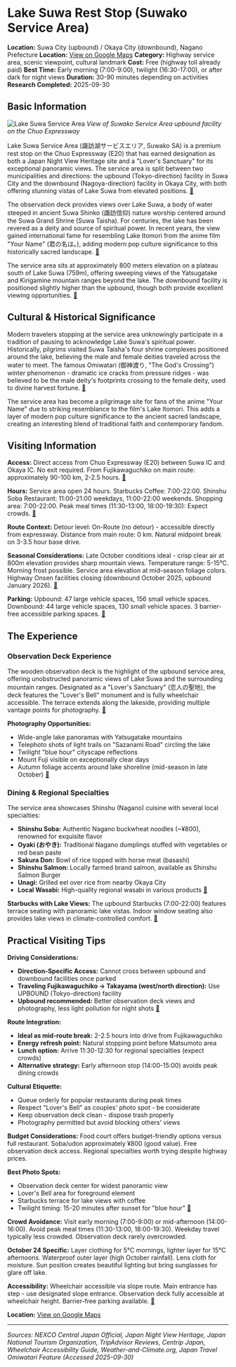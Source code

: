 # Lake Suwa Rest Stop (Suwako Service Area)

**Location:** Suwa City (upbound) / Okaya City (downbound), Nagano Prefecture
**Location:** [View on Google Maps](https://maps.google.com/maps?q=36.0670021,138.0493709)
**Category:** Highway service area, scenic viewpoint, cultural landmark
**Cost:** Free (highway toll already paid)
**Best Time:** Early morning (7:00-9:00), twilight (16:30-17:00), or after dark for night views
**Duration:** 30-90 minutes depending on activities
**Research Completed:** 2025-09-30

## Basic Information

![Lake Suwa Service Area](https://upload.wikimedia.org/wikipedia/commons/a/aa/SuwakoSA-nobori.jpg)
*View of Suwako Service Area upbound facility on the Chuo Expressway*

Lake Suwa Service Area (諏訪湖サービスエリア, Suwako SA) is a premium rest stop on the Chuo Expressway (E20) that has earned designation as both a Japan Night View Heritage site and a "Lover's Sanctuary" for its exceptional panoramic views. The service area is split between two municipalities and directions: the upbound (Tokyo-direction) facility in Suwa City and the downbound (Nagoya-direction) facility in Okaya City, with both offering stunning vistas of Lake Suwa from elevated positions.
[🔗](https://yakei-isan.jp/spot/detail.php?id=100)

The observation deck provides views over Lake Suwa, a body of water steeped in ancient Suwa Shinko (諏訪信仰) nature worship centered around the Suwa Grand Shrine (Suwa Taisha). For centuries, the lake has been revered as a deity and source of spiritual power. In recent years, the view gained international fame for resembling Lake Itomori from the anime film "Your Name" (君の名は。), adding modern pop culture significance to this historically sacred landscape.
[🔗](https://www.seichi.net/sanctuary/post-1466/)

The service area sits at approximately 800 meters elevation on a plateau south of Lake Suwa (759m), offering sweeping views of the Yatsugatake and Kirigamine mountain ranges beyond the lake. The downbound facility is positioned slightly higher than the upbound, though both provide excellent viewing opportunities.
[🔗](https://sapa.c-nexco.co.jp/sapa?sapainfoid=119)

## Cultural & Historical Significance

Modern travelers stopping at the service area unknowingly participate in a tradition of pausing to acknowledge Lake Suwa's spiritual power. Historically, pilgrims visited Suwa Taisha's four shrine complexes positioned around the lake, believing the male and female deities traveled across the water to meet. The famous Omiwatari (御神渡り, "The God's Crossing") winter phenomenon - dramatic ice cracks from pressure ridges - was believed to be the male deity's footprints crossing to the female deity, used to divine harvest fortune.
[🔗](https://www.japan.travel/en/sports/snow/snow-travel/lake-suwa-omiwatari/)

The service area has become a pilgrimage site for fans of the anime "Your Name" due to striking resemblance to the film's Lake Itomori. This adds a layer of modern pop culture significance to the ancient sacred landscape, creating an interesting blend of traditional faith and contemporary fandom.

## Visiting Information

**Access:** Direct access from Chuo Expressway (E20) between Suwa IC and Okaya IC. No exit required. From Fujikawaguchiko on main route: approximately 90-100 km, 2-2.5 hours.
[🔗](https://sapa.c-nexco.co.jp/sapa?sapainfoid=119)

**Hours:** Service area open 24 hours. Starbucks Coffee: 7:00-22:00. Shinshu Soba Restaurant: 11:00-21:00 weekdays, 11:00-22:00 weekends. Shopping area: 7:00-22:00. Peak meal times (11:30-13:00, 18:00-19:30): Expect crowds.
[🔗](https://sapa.c-nexco.co.jp/sapa/shop?sapainfoid=119)

**Route Context:** Detour level: On-Route (no detour) - accessible directly from expressway. Distance from main route: 0 km. Natural midpoint break on 3-3.5 hour base drive.

**Seasonal Considerations:** Late October conditions ideal - crisp clear air at 800m elevation provides sharp mountain views. Temperature range: 5-15°C. Morning frost possible. Service area elevation at mid-season foliage colors. Highway Onsen facilities closing (downbound October 2025, upbound January 2026).
[🔗](https://www.sui-suwako.jp/news/2025/05/07/13352/)

**Parking:** Upbound: 47 large vehicle spaces, 156 small vehicle spaces. Downbound: 44 large vehicle spaces, 130 small vehicle spaces. 3 barrier-free accessible parking spaces.
[🔗](https://sapa.c-nexco.co.jp/sapa?sapainfoid=119)

## The Experience

### Observation Deck Experience

The wooden observation deck is the highlight of the upbound service area, offering unobstructed panoramic views of Lake Suwa and the surrounding mountain ranges. Designated as a "Lover's Sanctuary" (恋人の聖地), the deck features the "Lover's Bell" monument and is fully wheelchair accessible. The terrace extends along the lakeside, providing multiple vantage points for photography.
[🔗](https://ikiru-chikara.org/suwakosa/)

**Photography Opportunities:**
- Wide-angle lake panoramas with Yatsugatake mountains
- Telephoto shots of light trails on "Sazanami Road" circling the lake
- Twilight "blue hour" cityscape reflections
- Mount Fuji visible on exceptionally clear days
- Autumn foliage accents around lake shoreline (mid-season in late October)
[🔗](https://centrip-japan.com/article/1652.html)

### Dining & Regional Specialties

The service area showcases Shinshu (Nagano) cuisine with several local specialties:

- **Shinshu Soba:** Authentic Nagano buckwheat noodles (~¥800), renowned for exquisite flavor
- **Oyaki (おやき):** Traditional Nagano dumplings stuffed with vegetables or red bean paste
- **Sakura Don:** Bowl of rice topped with horse meat (basashi)
- **Shinshu Salmon:** Locally farmed brand salmon, available as Shinshu Salmon Burger
- **Unagi:** Grilled eel over rice from nearby Okaya City
- **Local Wasabi:** High-quality regional wasabi in various products
[🔗](https://centrip-japan.com/article/1652.html)

**Starbucks with Lake Views:** The upbound Starbucks (7:00-22:00) features terrace seating with panoramic lake vistas. Indoor window seating also provides lake views in climate-controlled comfort.
[🔗](https://store.starbucks.co.jp/detail-1071/)

## Practical Visiting Tips

**Driving Considerations:**
- **Direction-Specific Access:** Cannot cross between upbound and downbound facilities once parked
- **Traveling Fujikawaguchiko → Takayama (west/north direction):** Use UPBOUND (Tokyo-direction) facility
- **Upbound recommended:** Better observation deck views and photography, less light pollution for night shots
[🔗](https://yakei-isan.jp/spot/detail.php?id=100)

**Route Integration:**
- **Ideal as mid-route break:** 2-2.5 hours into drive from Fujikawaguchiko
- **Energy refresh point:** Natural stopping point before Matsumoto area
- **Lunch option:** Arrive 11:30-12:30 for regional specialties (expect crowds)
- **Alternative strategy:** Early afternoon stop (14:00-15:00) avoids peak dining crowds

**Cultural Etiquette:**
- Queue orderly for popular restaurants during peak times
- Respect "Lover's Bell" as couples' photo spot - be considerate
- Keep observation deck clean - dispose trash properly
- Photography permitted but avoid blocking others' views

**Budget Considerations:** Food court offers budget-friendly options versus full restaurant. Soba/udon approximately ¥800 (good value). Free observation deck access. Regional specialties worth trying despite highway prices.

**Best Photo Spots:**
- Observation deck center for widest panoramic view
- Lover's Bell area for foreground element
- Starbucks terrace for lake views with coffee
- Twilight timing: 15-20 minutes after sunset for "blue hour"
[🔗](https://ikiru-chikara.org/suwakosa/)

**Crowd Avoidance:** Visit early morning (7:00-9:00) or mid-afternoon (14:00-16:00). Avoid peak meal times (11:30-13:00, 18:00-19:30). Weekday travel typically less crowded. Observation deck rarely overcrowded.

**October 24 Specific:** Layer clothing for 5°C mornings, lighter layer for 15°C afternoons. Waterproof outer layer (high October rainfall). Lens cloth for moisture. Sun position creates beautiful lighting but bring sunglasses for glare off lake.

**Accessibility:** Wheelchair accessible via slope route. Main entrance has step - use designated slope entrance. Observation deck fully accessible at wheelchair height. Barrier-free parking available.
[🔗](https://ikiru-chikara.org/suwakosa/)

**Location:** [View on Google Maps](https://www.google.com/maps/search/?api=1&query=36.026611,138.076922)

---

*Sources: NEXCO Central Japan Official, Japan Night View Heritage, Japan National Tourism Organization, TripAdvisor Reviews, Centrip Japan, Wheelchair Accessibility Guide, Weather-and-Climate.org, Japan Travel Omiwatari Feature (Accessed 2025-09-30)*
